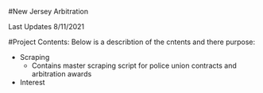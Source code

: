 #New Jersey Arbitration

Last Updates 8/11/2021

#Project Contents:
Below is a describtion of the cntents and there purpose:
* Scraping
	* Contains master scraping script for police union contracts and arbitration awards
* Interest